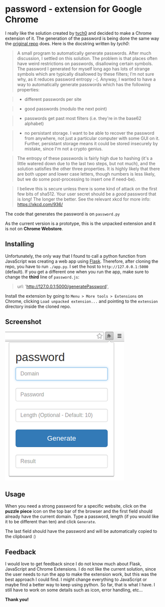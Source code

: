 # password - extension for Google Chrome

I really like the solution created by [tych0] and decided to make a Chrome
extension of it. The generation of the password is being done the same way the
[original repo] does. Here is the docstring written by *tych0*:


>  A small program to automatically generate passwords. After much discussion, I
  settled on this solution. The problem is that places often have weird
  restrictions on passwords, disallowing certain symbols. The password I
  generated for myself long ago has lots of strange symbols which are typically
  disallowed by these filters; I'm not sure why, as it reduces password entropy
  :-(. Anyway, I wanted to have a way to automatically generate passwords which
  has the following properties:
  
> * different passwords per site

> * good passwords (modulo the next point)

> * passwords get past most filters (i.e. they're in the base62 alphabet)

> * no persistant storage. I want to be able to recover the password from
     anywhere, not just a particular computer with some GUI on it. Further,
     persistant storage means it could be stored insecurely by mistake, since
     I'm not a crypto genius.
  
> The entropy of these passwords is fairly high due to hashing (it's a little
  watered down due to the last two steps, but not much), and the solution
  satisfies the other three properties. It is highly likely that there are both
  upper and lower case letters, though numbers is less likely, but we do some
  post-processing to insert one if need-be).
  
> I believe this is secure unless there is some kind of attack on the first few
  bits of sha512. Your user secret should be a *good* password that is *long*!
  The longer the better. See the relevant xkcd for more info:
  https://xkcd.com/936/
  
The code that generates the password is on `password.py`

As the current version is a prototype, this is the unpacked extension and it is
not on **Chrome Webstore**.

## Installing

Unfortunately, the only way that I found to call a python function from
JavaScript was creating a web app using [Flask]. Therefore, after cloning the
repo, you have to run `./app.py`. I set the host to `http://127.0.0.1:5000`
(default). If you get a different one when you run the app, make sure to change
the **third** line of `password.js`:

> url: 'http://127.0.0.1:5000/generatePassword',

Install the extension by going to `Menu > More tools > Extensions` on Chrome,
clicking `Load unpacked extension...` and pointing to the `extension` directory
inside the cloned repo.

## Screenshot

![password screenshot]

## Usage

When you need a strong password for a specific website, click on the **puzzle
piece** icon  on the top bar of the browser and the first field should already
have the current domain. Type a password, length (if you would like it to be
different than ten) and click `Generate`.

The last field should have the password and will be automatically copied to the
clipboard :)

## Feedback

I would love to get feedback since I do not know much about Flask, JavaScript
and Chrome Extensions. I do not like the current solution, since the user needs
to run the app to make the extension work, but this was the best approach I
could find. I might change everything to JavaScript or maybe find a better way
to keep using python. So far, that is what I have.
I still have to work on some details such as icon, error handling, etc...

**Thank you!**

[Flask]: http://flask.pocoo.org
[original repo]: https://github.com/tych0/password
[password screenshot]: screenshot.png
[tych0]: https://github.com/tych0
